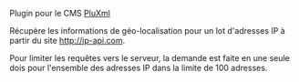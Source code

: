 Plugin pour le CMS [PluXml](http://pluxml.org)

Récupère les informations de géo-localisation pour un lot d'adresses IP à partir du site http://ip-api.com.

Pour limiter les requêtes vers le serveur, la demande est faite en une seule dois pour l'ensemble des adresses IP dans la limite de 100 adresses.